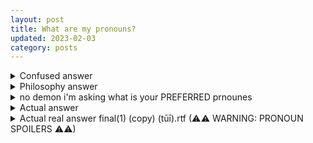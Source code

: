 ```yaml
---
layout: post
title: What are my pronouns?
updated: 2023-02-03
category: posts
---
```


<details>
<summary>Confused answer</summary>
<br>
I dunno, what are they? Your guess is as good as mine...
</details>

<details>
<summary>Philosophy answer</summary>
<br>
Third-person pronouns, such as he, him, she, her, it, they, are used by a person that isn't me in order to refer to me without having to say my full name each time.
<br>
I don't say my own pronouns, because I am me.
<br>
Therefore my pronouns are whatever other people say I am.
</details>

<details>
<summary>no demon i'm asking what is your PREFERRED prnounes</summary>
<br>
SSSHHHHHShhshhhssssssssssshhh!!!!!!
</details>

<details>
<summary>Actual answer</summary>
<br>
I'm not picky. Since i'm a man choosing manly pronouns would make sense... but ultimately my pronouns really are what other people say they are.
</details>

<details>
<summary>Actual real answer final(1) (copy) (tūī).rtf (⚠⚠ WARNING: PRONOUN SPOILERS ⚠⚠)</summary>
<br>
they them or he him. ARE YOU HAPPY NOW? ARE YOU HAPPY? ARE YOU HAPPY?
</details>
